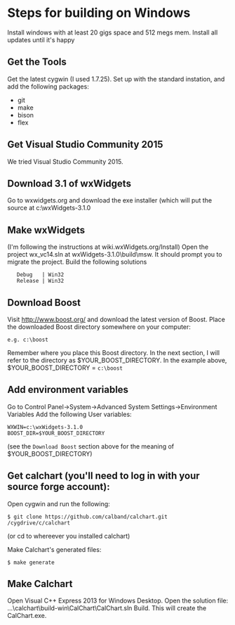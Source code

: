# Steps for building on Windows

Install windows with at least 20 gigs space and 512 megs mem.
Install all updates until it's happy

## Get the Tools

Get the latest cygwin (I used 1.7.25).  Set up with the standard instation, and add the following
packages:

* git
* make
* bison
* flex

## Get Visual Studio Community 2015
We tried Visual Studio Community 2015.

## Download 3.1 of wxWidgets
Go to wxwidgets.org and download the exe installer (which will put the source at c:\wxWidgets-3.1.0

## Make wxWidgets
(I'm following the instructions at wiki.wxWidgets.org/Install)
Open the project wx_vc14.sln at wxWidgets-3.1.0\build\msw.  It should prompt you to migrate the project.
Build the following solutions

       Debug   | Win32
       Release | Win32


## Download Boost
Visit http://www.boost.org/ and download the latest version of Boost. 
Place the downloaded Boost directory somewhere on your computer:

	e.g. c:\boost

Remember where you place this Boost directory. In the next section, I will refer to the directory as $YOUR_BOOST_DIRECTORY. In the example above, $YOUR_BOOST_DIRECTORY = `c:\boost`

## Add environment variables
Go to Control Panel->System->Advanced System Settings->Environment Variables
Add the following User variables:

	WXWIN=c:\wxWidgets-3.1.0
	BOOST_DIR=$YOUR_BOOST_DIRECTORY

(see the `Download Boost` section above for the meaning of $YOUR_BOOST_DIRECTORY)

## Get calchart (you'll need to log in with your source forge account):
Open cygwin and run the following:

	$ git clone https://github.com/calband/calchart.git /cygdrive/c/calchart

(or cd to whereever you installed calchart)

Make Calchart's generated files:

	$ make generate

## Make Calchart
Open Visual C++ Express 2013 for Windows Desktop.
Open the solution file:
...\calchart\build-win\CalChart\CalChart.sln
Build.  This will create the CalChart.exe.


